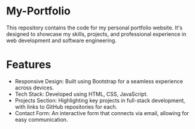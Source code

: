 # My-Portfolio
This repository contains the code for my personal portfolio website. It's designed to showcase my skills, projects, and professional experience in web development and software engineering.

# Features
- Responsive Design: Built using Bootstrap for a seamless experience across devices.
- Tech Stack: Developed using HTML, CSS, JavaScript.
- Projects Section: Highlighting key projects in full-stack development, with links to GitHub repositories for each.
- Contact Form: An interactive form that connects via email, allowing for easy communication.
